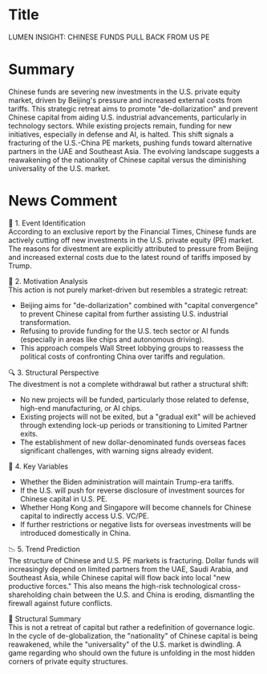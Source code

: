 # Title
LUMEN INSIGHT: CHINESE FUNDS PULL BACK FROM US PE

# Summary
Chinese funds are severing new investments in the U.S. private equity market, driven by Beijing's pressure and increased external costs from tariffs. This strategic retreat aims to promote "de-dollarization" and prevent Chinese capital from aiding U.S. industrial advancements, particularly in technology sectors. While existing projects remain, funding for new initiatives, especially in defense and AI, is halted. This shift signals a fracturing of the U.S.-China PE markets, pushing funds toward alternative partners in the UAE and Southeast Asia. The evolving landscape suggests a reawakening of the nationality of Chinese capital versus the diminishing universality of the U.S. market.

# News Comment
💼 1. Event Identification  
According to an exclusive report by the Financial Times, Chinese funds are actively cutting off new investments in the U.S. private equity (PE) market. The reasons for divestment are explicitly attributed to pressure from Beijing and increased external costs due to the latest round of tariffs imposed by Trump.

🎯 2. Motivation Analysis  
This action is not purely market-driven but resembles a strategic retreat:  
- Beijing aims for "de-dollarization" combined with "capital convergence" to prevent Chinese capital from further assisting U.S. industrial transformation.  
- Refusing to provide funding for the U.S. tech sector or AI funds (especially in areas like chips and autonomous driving).  
- This approach compels Wall Street lobbying groups to reassess the political costs of confronting China over tariffs and regulation.

🔍 3. Structural Perspective  
The divestment is not a complete withdrawal but rather a structural shift:  
- No new projects will be funded, particularly those related to defense, high-end manufacturing, or AI chips.  
- Existing projects will not be exited, but a "gradual exit" will be achieved through extending lock-up periods or transitioning to Limited Partner exits.  
- The establishment of new dollar-denominated funds overseas faces significant challenges, with warning signs already evident.

🧨 4. Key Variables  
- Whether the Biden administration will maintain Trump-era tariffs.  
- If the U.S. will push for reverse disclosure of investment sources for Chinese capital in U.S. PE.  
- Whether Hong Kong and Singapore will become channels for Chinese capital to indirectly access U.S. VC/PE.  
- If further restrictions or negative lists for overseas investments will be introduced domestically in China.

📉 5. Trend Prediction  
The structure of Chinese and U.S. PE markets is fracturing. Dollar funds will increasingly depend on limited partners from the UAE, Saudi Arabia, and Southeast Asia, while Chinese capital will flow back into local "new productive forces." This also means the high-risk technological cross-shareholding chain between the U.S. and China is eroding, dismantling the firewall against future conflicts.

🧩 Structural Summary  
This is not a retreat of capital but rather a redefinition of governance logic. In the cycle of de-globalization, the "nationality" of Chinese capital is being reawakened, while the "universality" of the U.S. market is dwindling. A game regarding who should own the future is unfolding in the most hidden corners of private equity structures.
